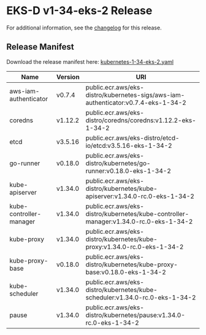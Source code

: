 # EKS-D v1-34-eks-2 Release

For additional information, see the [changelog](CHANGELOG-v1-34-eks-2.md) for this release.

## Release Manifest

Download the release manifest here: [kubernetes-1-34-eks-2.yaml](https://distro.eks.amazonaws.com/kubernetes-1-34/kubernetes-1-34-eks-2.yaml)

| Name | Version | URI |
|------|---------|-----|
| aws-iam-authenticator | v0.7.4 | public.ecr.aws/eks-distro/kubernetes-sigs/aws-iam-authenticator:v0.7.4-eks-1-34-2 |
| coredns | v1.12.2 | public.ecr.aws/eks-distro/coredns/coredns:v1.12.2-eks-1-34-2 |
| etcd | v3.5.16 | public.ecr.aws/eks-distro/etcd-io/etcd:v3.5.16-eks-1-34-2 |
| go-runner | v0.18.0 | public.ecr.aws/eks-distro/kubernetes/go-runner:v0.18.0-eks-1-34-2 |
| kube-apiserver | v1.34.0 | public.ecr.aws/eks-distro/kubernetes/kube-apiserver:v1.34.0-rc.0-eks-1-34-2 |
| kube-controller-manager | v1.34.0 | public.ecr.aws/eks-distro/kubernetes/kube-controller-manager:v1.34.0-rc.0-eks-1-34-2 |
| kube-proxy | v1.34.0 | public.ecr.aws/eks-distro/kubernetes/kube-proxy:v1.34.0-rc.0-eks-1-34-2 |
| kube-proxy-base | v0.18.0 | public.ecr.aws/eks-distro/kubernetes/kube-proxy-base:v0.18.0-eks-1-34-2 |
| kube-scheduler | v1.34.0 | public.ecr.aws/eks-distro/kubernetes/kube-scheduler:v1.34.0-rc.0-eks-1-34-2 |
| pause | v1.34.0 | public.ecr.aws/eks-distro/kubernetes/pause:v1.34.0-rc.0-eks-1-34-2 |
